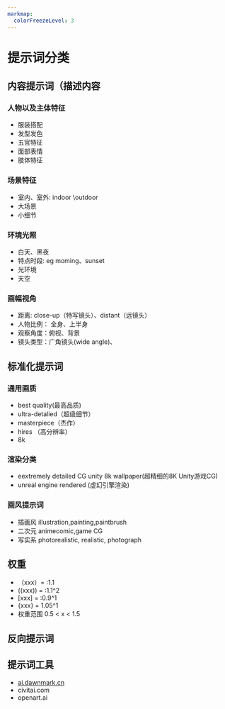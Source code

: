 ```yaml
---
markmap:
  colorFreezeLevel: 3
---
```



# 提示词分类

## 内容提示词（描述内容


### 人物以及主体特征

- 服装搭配
- 发型发色
- 五官特征
- 面部表情
- 肢体特征


### 场景特征

- 室内、室外: indoor \outdoor
- 大场景
- 小细节

### 环境光照

- 白天、黑夜
- 特点时段: eg moming、sunset
- 光环境
- 天空


### 画幅视角

- 距离: close-up（特写镜头）、distant（远镜头）
- 人物比例： 全身、上半身
- 观察角度：俯视、背景
- 镜头类型：广角镜头(wide angle)、 


## 标准化提示词

### 通用画质

- best quality(最高品质)
- ultra-detalied（超级细节）
- masterpiece（杰作）
- hires （高分辨率）
- 8k


### 渲染分类

- eextremely detailed CG unity 8k wallpaper(超精细的8K Unity游戏CG)
- unreal engine rendered (虚幻引擎渲染)



### 画风提示词

- 插画风 illustration,painting,paintbrush
- 二次元 animecomic,game CG
- 写实系 photorealistic, realistic, photograph


## 权重

- （xxx）= :1.1
- ((xxx)) = :1.1^2
- [xxx] = :0.9^1
- {xxx}  =  1.05^1
- 权重范围 0.5 < x < 1.5



## 反向提示词




## 提示词工具


- [ai.dawnmark.cn](https://ai.dawnmark.cn/)
- civitai.com
- openart.ai